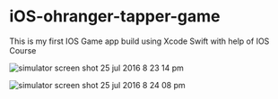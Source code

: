 # iOS-ohranger-tapper-game
This is my first IOS Game app build using Xcode Swift with help of IOS Course 

![simulator screen shot 25 jul 2016 8 23 14 pm](https://cloud.githubusercontent.com/assets/11006814/17101524/a50f82a0-52a7-11e6-8576-2d72c3b972ca.png)


![simulator screen shot 25 jul 2016 8 24 08 pm](https://cloud.githubusercontent.com/assets/11006814/17101543/c260b2d4-52a7-11e6-8bd9-6f3893405c39.png)


